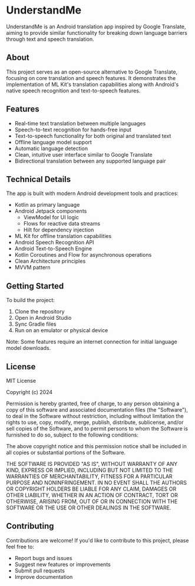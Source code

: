 # UnderstandMe

UnderstandMe is an Android translation app inspired by Google Translate, aiming to provide similar functionality for breaking down language barriers through text and speech translation.

## About

This project serves as an open-source alternative to Google Translate, focusing on core translation and speech features. It demonstrates the implementation of ML Kit's translation capabilities along with Android's native speech recognition and text-to-speech features.

## Features

- Real-time text translation between multiple languages
- Speech-to-text recognition for hands-free input
- Text-to-speech functionality for both original and translated text
- Offline language model support
- Automatic language detection
- Clean, intuitive user interface similar to Google Translate
- Bidirectional translation between any supported language pair

## Technical Details

The app is built with modern Android development tools and practices:

- Kotlin as primary language
- Android Jetpack components
  - ViewModel for UI logic
  - Flows for reactive data streams
  - Hilt for dependency injection
- ML Kit for offline translation capabilities
- Android Speech Recognition API
- Android Text-to-Speech Engine
- Kotlin Coroutines and Flow for asynchronous operations
- Clean Architecture principles
- MVVM pattern

## Getting Started

To build the project:

1. Clone the repository
2. Open in Android Studio
3. Sync Gradle files
4. Run on an emulator or physical device

Note: Some features require an internet connection for initial language model downloads.

## License

MIT License

Copyright (c) 2024

Permission is hereby granted, free of charge, to any person obtaining a copy
of this software and associated documentation files (the "Software"), to deal
in the Software without restriction, including without limitation the rights
to use, copy, modify, merge, publish, distribute, sublicense, and/or sell
copies of the Software, and to permit persons to whom the Software is
furnished to do so, subject to the following conditions:

The above copyright notice and this permission notice shall be included in all
copies or substantial portions of the Software.

THE SOFTWARE IS PROVIDED "AS IS", WITHOUT WARRANTY OF ANY KIND, EXPRESS OR
IMPLIED, INCLUDING BUT NOT LIMITED TO THE WARRANTIES OF MERCHANTABILITY,
FITNESS FOR A PARTICULAR PURPOSE AND NONINFRINGEMENT. IN NO EVENT SHALL THE
AUTHORS OR COPYRIGHT HOLDERS BE LIABLE FOR ANY CLAIM, DAMAGES OR OTHER
LIABILITY, WHETHER IN AN ACTION OF CONTRACT, TORT OR OTHERWISE, ARISING FROM,
OUT OF OR IN CONNECTION WITH THE SOFTWARE OR THE USE OR OTHER DEALINGS IN THE
SOFTWARE.

## Contributing

Contributions are welcome! If you'd like to contribute to this project, please feel free to:

- Report bugs and issues
- Suggest new features or improvements
- Submit pull requests
- Improve documentation
